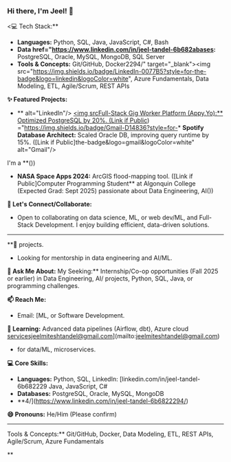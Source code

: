 ### Hi there, I'm Jeel! 👋

<💻 Tech Stack:**
*   **Languages:** Python, SQL, Java, JavaScript, C#, Bash
*   **Data href="https://www.linkedin.com/in/jeel-tandel-6b682abases:** PostgreSQL, Oracle, MySQL, MongoDB, SQL Server
*   **Tools & Concepts:** Git/GitHub, Docker2294/" target="_blank"><img src="https://img.shields.io/badge/LinkedIn-0077B5?style=for-the-badge&logo=linkedin&logoColor=white", Azure Fundamentals, Data Modeling, ETL, Agile/Scrum, REST APIs

**✨ Featured Projects:**
*   ** alt="LinkedIn"/></a>
<a href="mailto:jeelmiteshtandel@gmail.com"><img srcFull-Stack Gig Worker Platform (Appy.Yo):** Optimized PostgreSQL by 20%. ([Link if Public]())
="https://img.shields.io/badge/Gmail-D14836?style=for-*   **Spotify Database Architect:** Scaled Oracle DB, improving query runtime by 15%. ([Link if Public]the-badge&logo=gmail&logoColor=white" alt="Gmail"/></a>

I'm a **())
*   **NASA Space Apps 2024:** ArcGIS flood-mapping tool. ([Link if Public]Computer Programming Student** at Algonquin College (Expected Grad: Sept 2025) passionate about Data Engineering, AI())

**🤝 Let's Connect/Collaborate:**
*   Open to collaborating on data science, ML, or web dev/ML, and Full-Stack Development. I enjoy building efficient, data-driven solutions.

---

**🔭 projects.
*   Looking for mentorship in data engineering and AI/ML.

**💬 Ask Me About:** My Seeking:** Internship/Co-op opportunities (Fall 2025 or earlier) in Data Engineering, AI/ projects, Python, SQL, Java, or programming challenges.

**📫 Reach Me:**
*   Email: [ML, or Software Development.

**🌱 Learning:** Advanced data pipelines (Airflow, dbt), Azure cloud servicesjeelmiteshtandel@gmail.com](mailto:jeelmiteshtandel@gmail.com)
* for data/ML, microservices.

**💻 Core Skills:**
*   **Languages:** Python, SQL,   LinkedIn: [linkedin.com/in/jeel-tandel-6b682229 Java, JavaScript, C#
*   **Databases:** PostgreSQL, Oracle, MySQL, MongoDB
*   **4/](https://www.linkedin.com/in/jeel-tandel-6b6822294/)

**😄 Pronouns:** He/Him (Please confirm)

---
<!-- Optional: GitHub Stats -->Tools & Concepts:** Git/GitHub, Docker, Data Modeling, ETL, REST APIs, Agile/Scrum, Azure Fundamentals

**
<!--
[![Jeel's GitHub stats](https://github-readme-stats.vercel.app/api?✨ Key Projects:**
*   **Full-Stack Gig Worker Platform:** Backend dev & PostgreSQL optimization (20% performanceusername=jeelsgit&show_icons=true&theme=radical)](https://github.com/anur gain). ([Link if Public]())
*   **Spotify Database Architect:** Scalable Oracle DB design (15% queryaghazra/github-readme-stats)
-->
